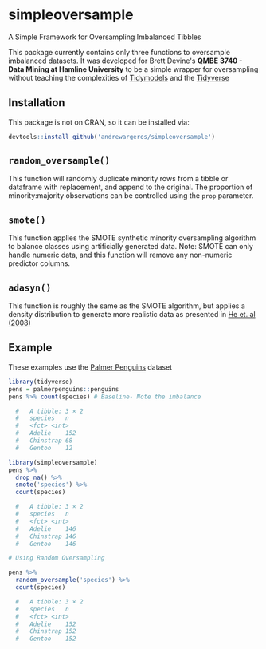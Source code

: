 # simpleoversample
A Simple Framework for Oversampling Imbalanced Tibbles

This package currently contains only three functions to oversample imbalanced datasets. It was developed for Brett Devine's **QMBE 3740 - Data Mining at Hamline University** to be a simple wrapper for oversampling without teaching the complexities of [Tidymodels](https://www.tidymodels.org/) and the [Tidyverse](https://www.tidyverse.org/)

## Installation

This package is not on CRAN, so it can be installed via:

```r
devtools::install_github('andrewargeros/simpleoversample')
```

## `random_oversample()`
This function will randomly duplicate minority rows from a tibble or dataframe with replacement, and append to the original. The proportion of minority:majority observations can be controlled using the `prop` parameter.


## `smote()`
This function applies the SMOTE synthetic minority oversampling algorithm to balance classes using artificially generated data. Note: SMOTE can only handle numeric data, and this function will remove any non-numeric predictor columns.

## `adasyn()`

This function is roughly the same as the SMOTE algorithm, but applies a density distribution to generate more realistic data as presented in [He et. al (2008)](https://sci2s.ugr.es/keel/pdf/algorithm/congreso/2008-He-ieee.pdf)

## Example
These examples use the  [Palmer Penguins](https://allisonhorst.github.io/palmerpenguins/) dataset

```r
library(tidyverse)
pens = palmerpenguins::penguins
pens %>% count(species) # Baseline- Note the imbalance

  #   A tibble: 3 × 2
  #   species	n
  #   <fct>	<int>
  #   Adelie	152
  #   Chinstrap	68
  #   Gentoo	12

library(simpleoversample)
pens %>%
  drop_na() %>%
  smote('species') %>%
  count(species)

  #   A tibble: 3 × 2
  #   species	n
  #   <fct>	<int>
  #   Adelie	146
  #   Chinstrap	146
  #   Gentoo	146  

# Using Random Oversampling

pens %>%
  random_oversample('species') %>%
  count(species)

  #   A tibble: 3 × 2
  #   species	n
  #   <fct>	<int>
  #   Adelie	152
  #   Chinstrap	152
  #   Gentoo	152    
```
